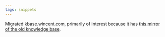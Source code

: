 ```yaml
---
tags: snippets
---
```


Migrated kbase.wincent.com, primarily of interest because it has [this mirror of the old knowledge base](http://kbase.wincent.com/old/).
